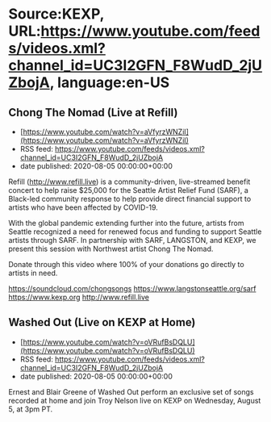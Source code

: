 # Source:KEXP, URL:https://www.youtube.com/feeds/videos.xml?channel_id=UC3I2GFN_F8WudD_2jUZbojA, language:en-US

## Chong The Nomad (Live at Refill)
 - [https://www.youtube.com/watch?v=aVfyrzWNZiI](https://www.youtube.com/watch?v=aVfyrzWNZiI)
 - RSS feed: https://www.youtube.com/feeds/videos.xml?channel_id=UC3I2GFN_F8WudD_2jUZbojA
 - date published: 2020-08-05 00:00:00+00:00

Refill (http://www.refill.live) is a community-driven, live-streamed benefit concert to help raise $25,000 for the Seattle Artist Relief Fund (SARF), a Black-led community response to help provide direct financial support to artists who have been affected by COVID-19.
  
With the global pandemic extending further into the future, artists from Seattle recognized a need for renewed focus and funding to support Seattle artists through SARF. In partnership with SARF, LANGSTON, and KEXP, we present this session with Northwest artist Chong The Nomad. 

Donate through this video where 100% of your donations go directly to artists in need.
 
https://soundcloud.com/chongsongs
https://www.langstonseattle.org/sarf
https://www.kexp.org
http://www.refill.live

## Washed Out (Live on KEXP at Home)
 - [https://www.youtube.com/watch?v=oVRufBsDQLU](https://www.youtube.com/watch?v=oVRufBsDQLU)
 - RSS feed: https://www.youtube.com/feeds/videos.xml?channel_id=UC3I2GFN_F8WudD_2jUZbojA
 - date published: 2020-08-05 00:00:00+00:00

Ernest and Blair Greene of Washed Out perform an exclusive set of songs recorded at home and join Troy Nelson live on KEXP on Wednesday, August 5, at 3pm PT.

